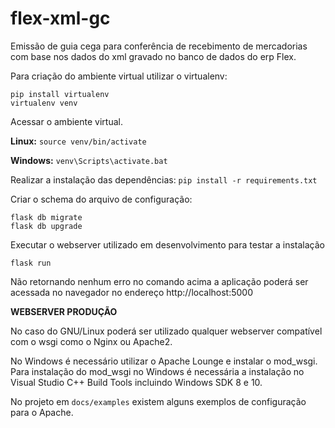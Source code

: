 # flex-xml-gc

Emissão de guia cega para conferência de recebimento de mercadorias com base nos dados do xml gravado no banco de dados do erp Flex.

Para criação do ambiente virtual utilizar o virtualenv:

    pip install virtualenv
    virtualenv venv

Acessar o ambiente virtual.

**Linux:** `source venv/bin/activate`

**Windows:** `venv\Scripts\activate.bat`

Realizar a instalação das dependências: `pip install -r requirements.txt`

Criar o schema do arquivo de configuração:

    flask db migrate
    flask db upgrade

Executar o webserver utilizado em desenvolvimento para testar a instalação

    flask run
 Não retornando nenhum erro no comando acima a aplicação poderá ser acessada no navegador no endereço http://localhost:5000


**WEBSERVER PRODUÇÃO**

No caso do GNU/Linux poderá ser utilizado qualquer webserver compatível com o wsgi como o Nginx ou Apache2.

No Windows é necessário utilizar o Apache Lounge e instalar o mod_wsgi. Para instalação do mod_wsgi no Windows é necessária a instalação no Visual Studio C++ Build Tools incluindo Windows SDK 8 e 10.

No projeto em `docs/examples` existem alguns exemplos de configuração para o Apache.
